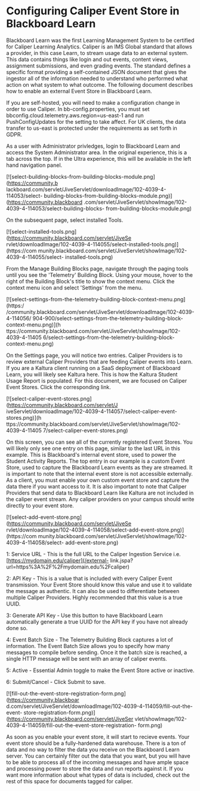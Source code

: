 # Configuring Caliper Event Store in Blackboard Learn
Blackboard Learn was the first Learning Management System to be certified for
Caliper Learning Analytics. Caliper is an IMS Global standard that allows a
provider, in this case Learn, to stream usage data to an external system. This
data contains things like login and out events, content views, assignment
submissions, and even grading events. The standard defines a specific format
providing a self-contained JSON document that gives the ingestor all of the
information needed to understand who performed what action on what system to
what outcome. The following document describes how to enable an external Event
Store in Blackboard Learn.

If you are self-hosted, you will need to make a configuration change in order
to use Caliper. In bb-config.properties, you must set
bbconfig.cloud.telemetry.aws.region=us-east-1 and run PushConfigUpdates for
the setting to take affect. For UK clients, the data transfer to us-east is
protected under the requirements as set forth in GDPR.

As a user with Administrator privledges, login to Blackboard Learn and access
the System Administrator area. In the original experience, this is a tab
across the top. If in the Ultra experience, this will be available in the left
hand navigation panel.

[![select-building-blocks-from-building-blocks-module.png](https://community.b
lackboard.com/servlet/JiveServlet/downloadImage/102-4039-4-114053/select-
building-blocks-from-building-blocks-module.png)](https://community.blackboard
.com/servlet/JiveServlet/showImage/102-4039-4-114053/select-building-blocks-
from-building-blocks-module.png)

On the subsequent page, select installed Tools.

[![select-installed-tools.png](https://community.blackboard.com/servlet/JiveSe
rvlet/downloadImage/102-4039-4-114055/select-installed-tools.png)](https://com
munity.blackboard.com/servlet/JiveServlet/showImage/102-4039-4-114055/select-
installed-tools.png)

From the Manage Building Blocks page, navigate through the paging tools until
you see the 'Telemetry' Building Block. Using your mouse, hover to the right
of the Building Block's title to show the context menu. Click the context menu
icon and select 'Settings' from the menu.

[![select-settings-from-the-telemetry-building-block-context-menu.png](https:/
/community.blackboard.com/servlet/JiveServlet/downloadImage/102-4039-4-114056/
904-900/select-settings-from-the-telemetry-building-block-context-menu.png)](h
ttps://community.blackboard.com/servlet/JiveServlet/showImage/102-4039-4-11405
6/select-settings-from-the-telemetry-building-block-context-menu.png)

On the Settings page, you will notice two entries. Caliper Providers is to
review external Caliper Providers that are feeding Caliper events into Learn.
If you are a Kaltura client running on a SaaS deployment of Blackboard Learn,
you will likely see Kaltura here. This is how the Kaltura Student Usage Report
is populated. For this document, we are focused on Caliper Event Stores. Click
the corresponding link.

[![select-caliper-event-stores.png](https://community.blackboard.com/servlet/J
iveServlet/downloadImage/102-4039-4-114057/select-caliper-event-stores.png)](h
ttps://community.blackboard.com/servlet/JiveServlet/showImage/102-4039-4-11405
7/select-caliper-event-stores.png)

On this screen, you can see all of the currently registered Event Stores. You
will likely only see one entry on this page, similar to the last URL in this
example. This is Blackboard's internal event store, used to power the Student
Activity Reports. The top entry in our example is a custom Event Store, used
to capture the Blackboard Learn events as they are streamed. It is important
to note that the internal event store is not accessible externally. As a
client, you must enable your own custom event store and capture the data there
if you want access to it. It is also important to note that Caliper Providers
that send data to Blackboard Learn like Kaltura are not included in the
caliper event stream. Any caliper providers on your campus should write
directly to your event store.

[![select-add-event-store.png](https://community.blackboard.com/servlet/JiveSe
rvlet/downloadImage/102-4039-4-114058/select-add-event-store.png)](https://com
munity.blackboard.com/servlet/JiveServlet/showImage/102-4039-4-114058/select-
add-event-store.png)

1: Service URL - This is the full URL to the Caliper Ingestion Service i.e.
[https://mydomain.edu/caliper](/external-
link.jspa?url=https%3A%2F%2Fmydomain.edu%2Fcaliper)

2: API Key - This is a value that is included with every Caliper Event
transmission. Your Event Store should know this value and use it to validate
the message as authentic. It can also be used to differentiate between
multiple Caliper Providers. Highly recommended that this value is a true UUID.

3: Generate API Key - Use this button to have Blackboard Learn automatically
generate a true UUID for the API key if you have not already done so.

4: Event Batch Size - The Telemetry Building Block captures a lot of
information. The Event Batch Size allows you to specify how many messages to
compile before sending. Once it the batch size is reached, a single HTTP
message will be sent with an array of caliper events.

5: Active - Essential Admin toggle to make the Event Store active or inactive.

6: Submit/Cancel - Click Submit to save.

[![fill-out-the-event-store-registration-form.png](https://community.blackboar
d.com/servlet/JiveServlet/downloadImage/102-4039-4-114059/fill-out-the-event-
store-registration-form.png)](https://community.blackboard.com/servlet/JiveSer
vlet/showImage/102-4039-4-114059/fill-out-the-event-store-registration-
form.png)

As soon as you enable your event store, it will start to recieve events. Your
event store should be a fully-hardened data warehouse. There is a ton of data
and no way to filter the data you receive on the Blackboard Learn server. You
can certainly filter out the data that you want, but you will have to be able
to process all of the incoming messages and have ample space and processing
power to store the data and run reports against it. If you want more
information about what types of data is included, check out the rest of this
space for documents tagged for caliper.

